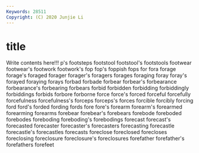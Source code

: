 ```yaml
---
Keywords: 28511
Copyright: (C) 2020 Junjie Li
---
```


# title

Write contents here!!!
p's 
footsteps 
footstool 
footstool's 
footstools 
footwear 
footwear's 
footwork 
footwork's 
fop
fop's 
foppish 
fops 
for 
fora 
forage 
forage's 
foraged 
forager 
forager's
foragers 
forages 
foraging 
foray 
foray's 
forayed 
foraying 
forays 
forbad 
forbade
forbear 
forbear's 
forbearance 
forbearance's 
forbearing 
forbears 
forbid 
forbidden 
forbidding 
forbiddingly
forbiddings 
forbids 
forbore 
forborne 
force 
force's 
forced 
forceful 
forcefully 
forcefulness
forcefulness's 
forceps 
forceps's 
forces 
forcible 
forcibly 
forcing 
ford 
ford's 
forded
fording 
fords 
fore 
fore's 
forearm 
forearm's 
forearmed 
forearming 
forearms 
forebear
forebear's 
forebears 
forebode 
foreboded 
forebodes 
foreboding 
foreboding's 
forebodings 
forecast 
forecast's
forecasted 
forecaster 
forecaster's 
forecasters 
forecasting 
forecastle 
forecastle's 
forecastles 
forecasts 
foreclose
foreclosed 
forecloses 
foreclosing 
foreclosure 
foreclosure's 
foreclosures 
forefather 
forefather's 
forefathers 
forefeet
